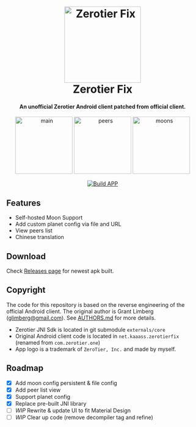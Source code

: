 <h1 align="center">
  <img src="https://github.com/kaaass/ZerotierFix/blob/master/app/src/main/ic_launcher-playstore.png?raw=true" alt="Zerotier Fix" width="200">
  <br>Zerotier Fix<br>
</h1>

<h4 align="center">An unofficial Zerotier Android client patched from official client.</h4>

<p align="center">
  <img src="screenshots/main.png" alt="main" width="150"/>
  <img src="screenshots/peers.png" alt="peers" width="150"/>
  <img src="screenshots/moons.png" alt="moons" width="150"/>
</p>

<p align="center">
    <a href="https://github.com/kaaass/ZerotierFix/actions/workflows/build-app.yml">
        <img src="https://github.com/kaaass/ZerotierFix/actions/workflows/build-app.yml/badge.svg" alt="Build APP"/>
    </a>
</p>

## Features

- Self-hosted Moon Support
- Add custom planet config via file and URL
- View peers list
- Chinese translation

## Download

Check [Releases page](https://github.com/kaaass/ZerotierFix/releases) for newest apk built.

## Copyright

The code for this repository is based on the reverse engineering of the official Android client. The
original author is Grant Limberg (glimberg@gmail.com). See [AUTHORS.md](https://github.com/zerotier/ZeroTierOne/blob/master/AUTHORS.md#primary-authors) for more details.

- Zerotier JNI Sdk is located in git submodule `externals/core`
- Original Android client code is located in `net.kaaass.zerotierfix` (renamed from `com.zerotier.one`)
- App logo is a trademark of `ZeroTier, Inc.` and made by myself. 


## Roadmap

- [X] Add moon config persistent & file config
- [x] Add peer list view
- [x] Support planet config
- [x] Replace pre-built JNI library
- [ ] *WIP* Rewrite & update UI to fit Material Design
- [ ] *WIP* Clear up code (remove decompiler tag and refine)
